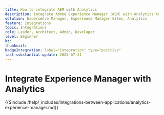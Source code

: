 ```yaml
---
title: How to integrate AEM with Analytics
description: Integrate Adobe Experience Manager (AEM) with Analytics to track and analyze user behavior on your website.
solution: Experience Manager, Experience Manager Sites, Analytics
feature: Integrations
topic: Integrations
role: Leader, Architect, Admin, Developer
level: Beginner
kt:
thumbnail:
badgeIntegration: label="Integration" type="positive"
last-substantial-update: 2023-07-31
---
```


# Integrate Experience Manager with Analytics

{{$include /help/_includes/integrations-between-applications/analytics-experience-manager.md}}
